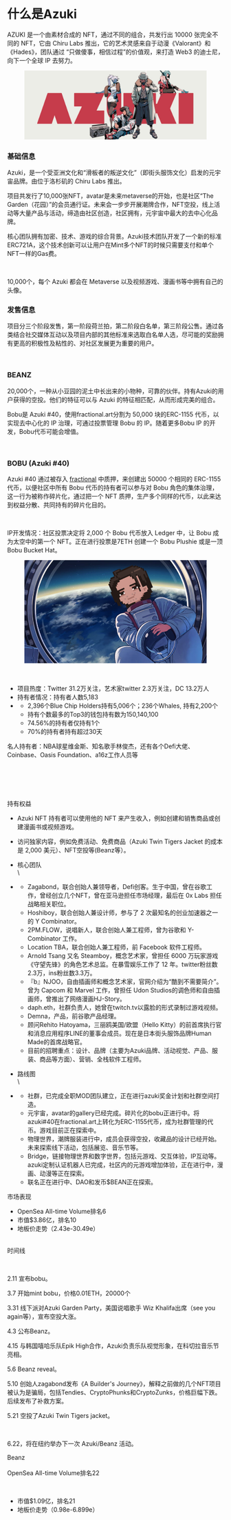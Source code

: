 # 什么是Azuki

AZUKI 是一个由素材合成的 NFT，通过不同的组合，共发行出 10000 张完全不同的 NFT，它由 Chiru Labs 推出，它的艺术灵感来自于动漫《Valorant》和《Hades》，团队通过 “只做傻事，相信过程”的价值观，来打造 Web3 的迪士尼，向下一个全球 IP 去努力。

&#x20;

<figure><img src="../.gitbook/assets/QmXFqY6P2wUYMLMHdh2hkYgD8Gi2CocBCTCr423MeAG6uN.jpg" alt=""><figcaption></figcaption></figure>

### 基础信息

Azuki，是一个受亚洲文化和“滑板者的叛逆文化”（即街头服饰文化）启发的元宇宙品牌。由位于洛杉矶的 Chiru Labs 推出。

项目共发行了10,000张NFT，avatar是未来metaverse的开始，也是社区“The Garden（花园）”的会员通行证。未来会一步步开展潮牌合作，NFT空投，线上活动等大量产品与活动，缔造由社区创造，社区拥有，元宇宙中最大的去中心化品牌。

核心团队拥有加密、技术、游戏的综合背景。Azuki技术团队开发了一个新的标准ERC721A，这个技术创新可以让用户在Mint多个NFT的时候只需要支付和单个NFT一样的Gas费。

<figure><img src="https://lh4.googleusercontent.com/cWm4bvwEnu77DLYnz-t93u9QQqk5WZKhXTaaaKh2H2PXoB5GnagM-cDDLK3XGp4WZXSCcWVHTKiM6TY8B1s-k8taG4YGfHeHJ7qdQQEK8tQNbr0GryPvugEmOZbT_G2uUwOUdBb2r2bzzgl59MlR-1P3_pDXynM2DqONQutimC2L-maIq_oaoByrGMIoGg" alt=""><figcaption></figcaption></figure>

10,000个，每个 Azuki 都会在 Metaverse 以及视频游戏、漫画书等中拥有自己的头像。



### 发售信息

项目分三个阶段发售，第一阶段荷兰拍，第二阶段白名单，第三阶段公售。通过各类结合社交媒体互动以及项目内部的其他标准来选取白名单人选，尽可能的奖励拥有更高的积极性及粘性的、对社区发展更为重要的用户。

<figure><img src="https://lh5.googleusercontent.com/mnFJ-0oJ4CFO8DkLINoIm0diG7IYvemlOeVi-H81NSSCe-8sP26mLl6Oy5VVbjVFUWnaLQLXgJXTSEM8bFt-_AcbFa40Fii0xQqGDxqm-Am_yKIRcYAVluoQKHVXkUemZKfQSzJA-EcBXHdxGEWvAj0zKHyG_aY1hHd5pVgCw8rx8P0q4M-_fQyqJAar7A" alt=""><figcaption></figcaption></figure>



### BEANZ

20,000个，一种从小豆园的泥土中长出来的小物种，可靠的伙伴。持有Azuki的用户获得的空投。他们的特征可以与 Azuki 的特征相匹配，从而形成完美的组合。

Bobu是 Azuki #40，使用fractional.art分割为 50,000 块的ERC-1155 代币，以实现去中心化的 IP 治理，可通过投票管理 Bobu 的 IP。随着更多Bobu IP 的开发，Bobu代币可能会增值。

<figure><img src="https://lh5.googleusercontent.com/q-GuuW_caYujoQEFVd22myVFlIGNgOh0q9lXsf3jxGhJrjEicKy6T7MYE4l2ztqP3N65xtRVbBJOXZgXcvqVQeSjdWfP80O3Ef5bMju00aPutP_ceSAQ0ors3EvS_EQyQ4R3ANuvu3hMKo_nJWhGAXnQPgYhM2NVAuImXf1LQON8NukaQIX296676P33eQ" alt=""><figcaption></figcaption></figure>



### BOBU (Azuki #40)

Azuki #40 通过被存入 [fractional](https://fractional.art/) 中质押，来创建出 50000 个相同的 ERC-1155 代币，以便社区中所有 Bobu 代币的持有者可以参与对 Bobu 角色的集体治理，这一行为被称作碎片化，通过把一个 NFT 质押，生产多个同样的代币，以此来达到权益分散、共同持有的碎片化目的。

<figure><img src="https://lh4.googleusercontent.com/YYKB8Y34U19mlsSp_gg7mINFlTu4SzjC8a4SC9LQ-hdjU1m7tIPvw8vHLXFzaIltGoh39HwyQg3OByIoVBcBYwo_Cz4szTMQW0NTsrb1Grh9bnScFOF8yPLQ1SvRwXXD1KG3_QDfRu1yaGeB2k5E6s-Uw6rEu5SWJFGWzvjwoJnvNlADEcSpwqkqP0HpKA" alt=""><figcaption></figcaption></figure>

IP开发情况：社区投票决定将 2,000 个 Bobu 代币放入 Ledger 中，让 Bobu 成为太空中的第一个 NFT。正在进行投票是7ETH 创建一个 Bobu Plushie 或是一顶 Bobu Bucket Hat。

<figure><img src="../.gitbook/assets/image.png" alt=""><figcaption></figcaption></figure>









<figure><img src="https://lh5.googleusercontent.com/mnFJ-0oJ4CFO8DkLINoIm0diG7IYvemlOeVi-H81NSSCe-8sP26mLl6Oy5VVbjVFUWnaLQLXgJXTSEM8bFt-_AcbFa40Fii0xQqGDxqm-Am_yKIRcYAVluoQKHVXkUemZKfQSzJA-EcBXHdxGEWvAj0zKHyG_aY1hHd5pVgCw8rx8P0q4M-_fQyqJAar7A" alt=""><figcaption></figcaption></figure>

* 项目热度：Twitter 31.2万关注，艺术家twitter 2.3万关注，DC 13.2万人
* 持有者情况：持有者人数5,183
*
  * 2,396个Blue Chip Holders持有5,006个；236个Whales, 持有2,200个
  * 持有个数最多的Top3的钱包持有数为150,140,100
  * 74.56%的持有者仅持有1个
  * 70%的持有者持有超过30天

名人持有者：NBA球星维金斯、知名歌手林俊杰，还有各个Defi大佬、Coinbase、Oasis Foundation、a16z工作人员等

<figure><img src="https://lh3.googleusercontent.com/bGw22ST5PwSYyvl-efMUL-jaL8de7RveqTyU51Z29aokUdJGaH925Mn-UTIP2kJC9-HTK_Z2XJmIKalgqoikgz4A1SZRnXLEi0RxrxnwTOpwAP_VOhpvElRWdKUbyQPPR1wJZ7YR9UTNd33twhHKlv8YaWCIVun_jdiyZHniCKuQx-E0IxHbh2FNWqCz-Q" alt=""><figcaption></figcaption></figure>

<figure><img src="https://lh6.googleusercontent.com/4gf2NZIi5E8Lt3Vsv9xRO1cTw-K4EyxEbPts4PZSvMvHrSwDWH_cdzQ4Yhrl4vcWeVUrWAs8n8gIyYUkNziKlSYXM6MdaB98tmxidW9PE_U4ToznQMoygMAjNCMC0lRSSbRMt_HBZ0yx9v6c0Ho8Ryb15vMkQ2vViarwCw2IOonRZAtckcLjEeyhFaKlJA" alt=""><figcaption></figcaption></figure>

\
持有权益

* Azuki NFT 持有者可以使用他的 NFT 来产生收入，例如创建和销售商品或创建漫画书或视频游戏。
* 访问独家内容，例如免费活动、免费商品（Azuki Twin Tigers Jacket 的成本是 2,000 美元）、NFT空投等(Beanz等）。
* 核心团队\
  \

*
  * Zagabond，联合创始人兼领导者，Defi创客。生于中国，曾在谷歌工作，曾经创立几个NFT，曾在亚马逊担任市场经理，最后在 0x Labs 担任战略相关职位。
  * Hoshiboy，联合创始人兼设计师，参与了 2 次最知名的创业加速器之一的 Y Combinator。
  * 2PM.FLOW，说唱新人，联合创始人兼工程师，曾为谷歌和 Y-Combinator 工作。
  * Location TBA，联合创始人兼工程师，前 Facebook 软件工程师。
  * Arnold Tsang 又名 Steamboy，概念艺术家，曾担任 6000 万玩家游戏《守望先锋》的角色艺术总监。在暴雪娱乐工作了 12 年。twitter粉丝数2.3万，ins粉丝数3.3万。
  * 『b』NJOO，自由插画师和概念艺术家，官网介绍为“酷到不需要简介”。曾为 Capcom 和 Marvel 工作，曾担任 Udon Studios的调色师和自由插画师，曾推出了网络漫画HJ-Story。
  * daph.eth，社群负责人，她曾在twitch.tv以露脸的形式录制过游戏视频。
  * Demna，产品，前谷歌产品经理。
  * 顾问Rehito Hatoyama，三丽鸥美国/欧盟（Hello Kitty）的前首席执行官和消息应用程序LINE的董事会成员。现在是日本街头服饰品牌Human Made的首席战略官。
  * 目前的招聘重点：设计、品牌（主要为Azuki品牌、活动视觉、产品、服装、商品等方面）、营销、全栈软件工程师。
* 路线图\
  \

*
  * 社群，已完成全职MOD团队建立，正在进行azuki奖金计划和社群空间打造。
  * 元宇宙，avatar的gallery已经完成。碎片化的bobu正进行中。将azuki#40在fractional.art上转化为ERC-1155代币，成为社群管理的代币。游戏目前正在探索中。
  * 物理世界，潮牌服装进行中，成员会获得空投，收藏品的设计已经开始。未来探索线下活动，包括展览、音乐节等。
  * Bridge，链接物理世界和数字世界，包括元游戏、交互体验，IP互动等。azuki定制认证机器人已完成，社区内的元游戏增加体验，正在进行中，漫画、动漫等正在探索。
  * 联名正在进行中、DAO和发币$BEAN正在探索。

市场表现

* OpenSea All-time Volume排名6
* 市值$3.86亿，排名10
* 地板价走势（2.43e-30.49e）

\
时间线

<figure><img src="https://lh6.googleusercontent.com/6COrpXPwib43KTcau0XJ_st8Oe9pduoVs6Zgj9uQEzIxScOVKb62HrMmWyQhaajiFKTlTU6FZrBCuczg3L20yHgPTlYitc6seWqyi8ha4zxOJ9WfVVWB72Ev9o40TsaIOXvgCtrdiKZs99aKgaZNXhxwi0LJqKZgv8qOxOC5eXsm3t1-yZLm1R6iMKALSQ" alt=""><figcaption></figcaption></figure>

2.11 宣布bobu。

3.7 开始mint bobu，价格0.01ETH，20000个

3.31 线下派对Azuki Garden Party，美国说唱歌手 Wiz Khalifa出席（see you again等），宣布空投大涨。

4.3 公布Beanz。

4.15 与韩国嘻哈乐队Epik High合作，Azuki负责乐队视觉形象，在科切拉音乐节亮相。

5.6 Beanz reveal。

5.10 创始人zagabond发布《A Builder's Journey》，解释之前做的几个NFT项目被认为是骗局，包括Tendies、CryptoPhunks和CryptoZunks，价格巨幅下跌。后续发布了补救方案。

5.21 空投了Azuki Twin Tigers jacket。

<figure><img src="https://lh5.googleusercontent.com/xPWYqJzL5uDArSKy8R0-rw2dGIwkkgRnzS825Mn9ZSNosCVfrp3ut1H9M0npYz5oXutNC25VnotKARJsESjoRWwk-yHlGvyDmtZEdfXfxuntaVTH3XPeri5tpYjZwvx1ZnnMmGpJX6GwkAq67nA2b2OKap-nB0XB4Xt-dSWqdhsdTPsbQbLzG9gFRBGRaQ" alt=""><figcaption></figcaption></figure>

6.22，将在纽约举办下一次 Azuki/Beanz 活动。

&#x20;

Beanz\
\
OpenSea All-time Volume排名22

<figure><img src="https://lh4.googleusercontent.com/Bxeroq2Y_TqE8_BkVaP6iuL93roymkO1R7qPQhmWhPuy6GYSUK4cl8yCoUMu3IVPf1-NbLjScjRerRHxKo9_XH3CkydL0EX9sgya4qTSnoj2AqrWU3FHku2uFJ5EMWYxcNj-awC3w2_OVK5qCZvHmpDL7IuVpAkrrz32CKJe_Onmt0RP6Wy_xZi8sUBAUA" alt=""><figcaption></figcaption></figure>

* 市值$1.09亿，排名21
* 地板价走势（0.98e-6.899e）
